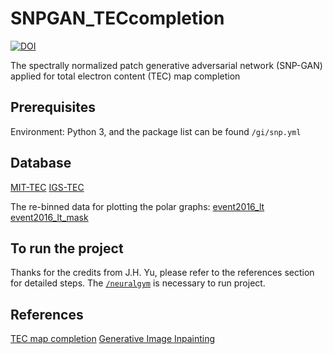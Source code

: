 # SNPGAN_TECcompletion
[![DOI](https://zenodo.org/badge/370200522.svg)](https://zenodo.org/badge/latestdoi/370200522)

The spectrally normalized patch generative adversarial network (SNP-GAN) applied for total electron content (TEC) map completion

## Prerequisites
Environment: Python 3, and the package list can be found `/gi/snp.yml`

## Database
[MIT-TEC](http://cedar.openmadrigal.org/)
[IGS-TEC](https://cdaweb.gsfc.nasa.gov/index.html/)

The re-binned data for plotting the polar graphs:
[event2016_lt](https://drive.google.com/file/d/1b2mUalzr4sadcNqShXXu1u1umY8J5VGh/view?usp=sharing)
[event2016_lt_mask](https://drive.google.com/file/d/16mXhGLhF4aHQa6ZOQyDNSl2IRUVAAnu-/view?usp=sharing)

## To run the project
Thanks for the credits from J.H. Yu, please refer to the references section for detailed steps.
The [`/neuralgym`](https://github.com/JiahuiYu/neuralgym) is necessary to run project.

## References
[TEC map completion](https://github.com/pancookie/TEC_map_completion)
[Generative Image Inpainting](https://github.com/JiahuiYu/generative_inpainting)
